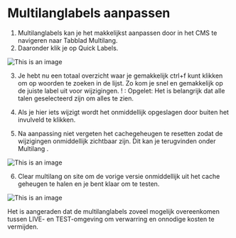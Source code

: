 # Multilanglabels aanpassen



1. Multilanglabels kan je het makkelijkst aanpassen door in het CMS te navigeren naar Tabblad Multilang.
2. Daaronder klik je op Quick Labels.

![This is an image](/multilang1)

3. Je hebt nu een totaal overzicht waar je gemakkelijk ctrl+f kunt klikken om op woorden te zoeken in de lijst. Zo kom je snel en gemakkelijk op de juiste label uit voor wijzigingen.
! : Opgelet: Het is belangrijk dat alle talen geselecteerd zijn om alles te zien.
4. Als je hier iets wijzigt wordt het onmiddellijk opgeslagen door buiten het invulveld te klikken.

5. Na aanpassing niet vergeten het cachegeheugen te resetten zodat de wijzigingen onmiddellijk zichtbaar zijn. Dit kan je terugvinden onder Multilang .

![This is an image](/multilang2)

6. Clear multilang on site om de vorige versie onmiddellijk uit het cache geheugen te halen en je bent klaar om te testen. 

![This is an image](/multilang3)

Het is aangeraden dat de multilanglabels zoveel mogelijk overeenkomen tussen LIVE- en TEST-omgeving om verwarring en onnodige kosten te vermijden.
